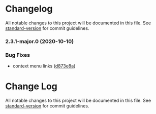 # Changelog

All notable changes to this project will be documented in this file. See [standard-version](https://github.com/conventional-changelog/standard-version) for commit guidelines.

### 2.3.1-major.0 (2020-10-10)


### Bug Fixes

* context menu links ([d873e8a](https://github.com/MobileFirstLLC/shortcuts-for-chrome/commit/d873e8adf3f6da2e30905c6a467c21227f6c6cf9))

# Change Log

All notable changes to this project will be documented in this file. See [standard-version](https://github.com/conventional-changelog/standard-version) for commit guidelines.
